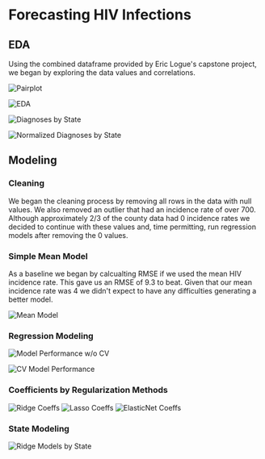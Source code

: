 # Forecasting HIV Infections

## EDA
Using the combined dataframe provided by Eric Logue's capstone project, we began by exploring the data values and correlations.

![Pairplot](https://github.com/vanessapolliard/regression-case-study/blob/Denver/images/sns_pairplot.png)

![EDA](https://github.com/vanessapolliard/regression-case-study/blob/Denver/images/eda.png)

![Diagnoses by State](https://github.com/vanessapolliard/regression-case-study/blob/Denver/images/HIV_diagnoses_by_state.png)

![Normalized Diagnoses by State](https://github.com/vanessapolliard/regression-case-study/blob/Denver/images/HIV_diagnoses_per_100000.png)

## Modeling

### Cleaning
We began the cleaning process by removing all rows in the data with null values. We also removed an outlier that had an incidence rate of over 700. Although approximately 2/3 of the county data had 0 incidence rates we decided to continue with these values and, time permitting, run regression models after removing the 0 values.

### Simple Mean Model
As a baseline we began by calcualting RMSE if we used the mean HIV incidence rate. This gave us an RMSE of 9.3 to beat. Given that our mean incidence rate was 4 we didn't expect to have any difficulties generating a better model.

![Mean Model](https://github.com/vanessapolliard/regression-case-study/blob/Denver/images/mean_model.png)

### Regression Modeling
![Model Performance w/o CV](https://github.com/vanessapolliard/regression-case-study/blob/Denver/images/model_performance_across_alphas_no_cv.png)

![CV Model Performance](https://github.com/vanessapolliard/regression-case-study/blob/Denver/images/model_performance_across_alphas.png)

### Coefficients by Regularization Methods

![Ridge Coeffs](https://github.com/vanessapolliard/regression-case-study/blob/Denver/images/ridge_coefs.png)
![Lasso Coeffs](https://github.com/vanessapolliard/regression-case-study/blob/Denver/images/lasso_coefs.png)
![ElasticNet Coeffs](https://github.com/vanessapolliard/regression-case-study/blob/Denver/images/elastic_net_coefs.png)

### State Modeling
![Ridge Models by State](https://github.com/vanessapolliard/regression-case-study/blob/Denver/images/state_based_ridge_models.png)
